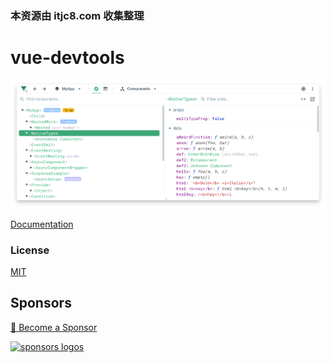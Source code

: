 ### 本资源由 itjc8.com 收集整理
# vue-devtools

![screenshot](./media/screenshot-shadow.png)

[Documentation](https://devtools.vuejs.org/)

### License

[MIT](http://opensource.org/licenses/MIT)

## Sponsors

[💚️ Become a Sponsor](https://github.com/sponsors/Akryum)

[![sponsors logos](https://guillaume-chau.info/sponsors.png)](https://guillaume-chau.info/sponsors)
